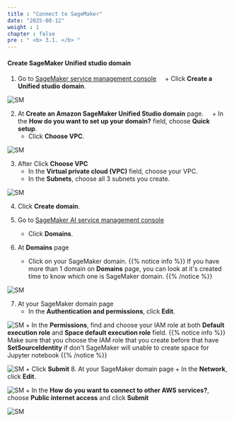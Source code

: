 ```yaml
---
title : "Connect to SageMaker"
date: "2025-08-12"
weight : 1
chapter : false
pre : " <b> 3.1. </b> "
---
```



#### Create SageMaker Unified studio domain
1. Go to [SageMaker service management console](https://console.aws.amazon.com/datazone/home)
    + Click **Create a Unified studio domain**.

![SM](/images/3.connect/001-SageMaker.png)

2. At **Create an Amazon SageMaker Unified Studio domain** page.
    + In the **How do you want to set up your domain?** field, choose **Quick setup**.
    + Click **Choose VPC**.

![SM](/images/3.connect/002-SageMaker.png)

3. After Click **Choose VPC**
    + In the **Virtual private cloud (VPC)** field, choose your VPC.
    + In the **Subnets**, choose all 3 subnets you create.

![SM](/images/3.connect/003-SageMaker.png)

4. Click **Create domain**.

5. Go to [SageMaker AI service management console](https://console.aws.amazon.com/sagemaker/home)
    + Click **Domains**.

6. At **Domains** page
    + Click on your SageMaker domain. 
{{% notice info %}}
If you have more than 1 domain on **Domains** page, you can look at it's created time to know which one is SageMaker domain. 
{{% /notice %}}

![SM](/images/3.connect/008-SageMaker.png)

7. At your SageMaker domain page
    + In the **Authentication and permissions**, click **Edit**.

![SM](/images/3.connect/009-SageMaker.png)
    + In the **Permissions**, find and choose your IAM role at both **Default execution role** and **Space default execution role** field.
{{% notice info %}}
Make sure that you choose the IAM role that you create before that have **SetSourceIdentity** if don't SageMaker will unable to create space for Jupyter notebook
{{% /notice %}}

![SM](/images/3.connect/010-SageMaker.png)
    + Click **Submit**
8. At your SageMaker domain page
    + In the **Network**, click **Edit**.

![SM](/images/3.connect/011-SageMaker.png)
    + In the **How do you want to connect to other AWS services?**, choose **Public internet access** and click **Submit**

![SM](/images/3.connect/012-SageMaker.png)